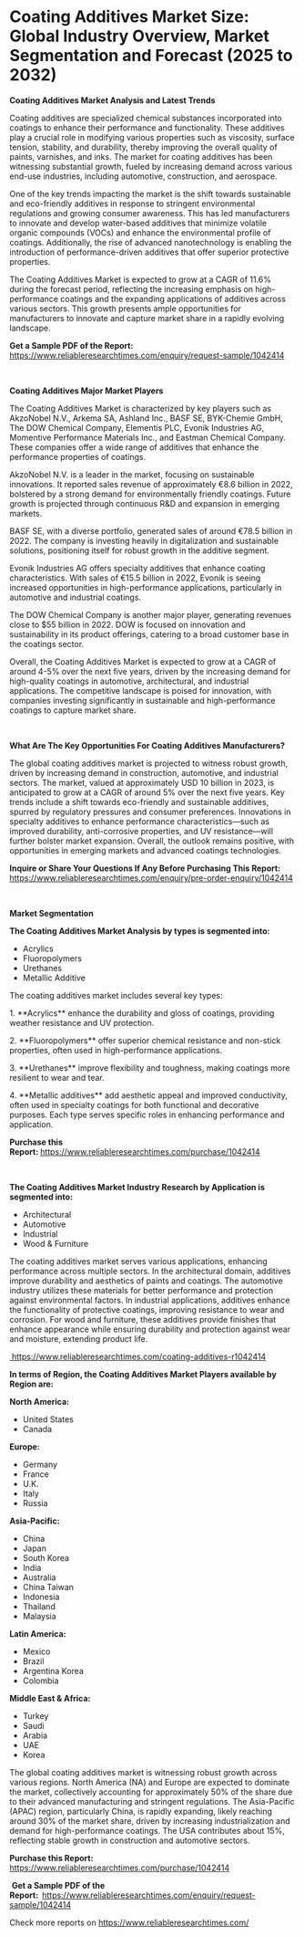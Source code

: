<p><h1>Coating Additives Market Size: Global Industry Overview, Market Segmentation and Forecast (2025 to 2032)</h1></p><p><strong>Coating Additives Market Analysis and Latest Trends</strong></p>
<p><p>Coating additives are specialized chemical substances incorporated into coatings to enhance their performance and functionality. These additives play a crucial role in modifying various properties such as viscosity, surface tension, stability, and durability, thereby improving the overall quality of paints, varnishes, and inks. The market for coating additives has been witnessing substantial growth, fueled by increasing demand across various end-use industries, including automotive, construction, and aerospace. </p><p>One of the key trends impacting the market is the shift towards sustainable and eco-friendly additives in response to stringent environmental regulations and growing consumer awareness. This has led manufacturers to innovate and develop water-based additives that minimize volatile organic compounds (VOCs) and enhance the environmental profile of coatings. Additionally, the rise of advanced nanotechnology is enabling the introduction of performance-driven additives that offer superior protective properties. </p><p>The Coating Additives Market is expected to grow at a CAGR of 11.6% during the forecast period, reflecting the increasing emphasis on high-performance coatings and the expanding applications of additives across various sectors. This growth presents ample opportunities for manufacturers to innovate and capture market share in a rapidly evolving landscape.</p></p>
<p><strong>Get a Sample PDF of the Report:&nbsp;</strong> <a href="https://www.reliableresearchtimes.com/enquiry/request-sample/1042414?utm_campaign=2771&utm_medium=2&utm_source=Github&utm_content=ia&utm_term=31032025&utm_id=coating-additives">https://www.reliableresearchtimes.com/enquiry/request-sample/1042414</a></p>
<p>&nbsp;</p>
<p><strong>Coating Additives Major Market Players</strong></p>
<p><p>The Coating Additives Market is characterized by key players such as AkzoNobel N.V., Arkema SA, Ashland Inc., BASF SE, BYK-Chemie GmbH, The DOW Chemical Company, Elementis PLC, Evonik Industries AG, Momentive Performance Materials Inc., and Eastman Chemical Company. These companies offer a wide range of additives that enhance the performance properties of coatings.</p><p>AkzoNobel N.V. is a leader in the market, focusing on sustainable innovations. It reported sales revenue of approximately €8.6 billion in 2022, bolstered by a strong demand for environmentally friendly coatings. Future growth is projected through continuous R&D and expansion in emerging markets.</p><p>BASF SE, with a diverse portfolio, generated sales of around €78.5 billion in 2022. The company is investing heavily in digitalization and sustainable solutions, positioning itself for robust growth in the additive segment.</p><p>Evonik Industries AG offers specialty additives that enhance coating characteristics. With sales of €15.5 billion in 2022, Evonik is seeing increased opportunities in high-performance applications, particularly in automotive and industrial coatings.</p><p>The DOW Chemical Company is another major player, generating revenues close to $55 billion in 2022. DOW is focused on innovation and sustainability in its product offerings, catering to a broad customer base in the coatings sector.</p><p>Overall, the Coating Additives Market is expected to grow at a CAGR of around 4-5% over the next five years, driven by the increasing demand for high-quality coatings in automotive, architectural, and industrial applications. The competitive landscape is poised for innovation, with companies investing significantly in sustainable and high-performance coatings to capture market share.</p></p>
<p>&nbsp;</p>
<p><strong>What Are The Key Opportunities For Coating Additives Manufacturers?</strong></p>
<p><p>The global coating additives market is projected to witness robust growth, driven by increasing demand in construction, automotive, and industrial sectors. The market, valued at approximately USD 10 billion in 2023, is anticipated to grow at a CAGR of around 5% over the next five years. Key trends include a shift towards eco-friendly and sustainable additives, spurred by regulatory pressures and consumer preferences. Innovations in specialty additives to enhance performance characteristics—such as improved durability, anti-corrosive properties, and UV resistance—will further bolster market expansion. Overall, the outlook remains positive, with opportunities in emerging markets and advanced coatings technologies.</p></p>
<p><strong>Inquire or Share Your Questions If Any Before Purchasing This Report:</strong> <a href="https://www.reliableresearchtimes.com/enquiry/pre-order-enquiry/1042414?utm_campaign=2771&utm_medium=2&utm_source=Github&utm_content=ia&utm_term=31032025&utm_id=coating-additives">https://www.reliableresearchtimes.com/enquiry/pre-order-enquiry/1042414</a></p>
<p>&nbsp;</p>
<p><strong>Market Segmentation</strong></p>
<p><strong>The Coating Additives Market Analysis by types is segmented into:</strong></p>
<p><ul><li>Acrylics</li><li>Fluoropolymers</li><li>Urethanes</li><li>Metallic Additive</li></ul></p>
<p><p>The coating additives market includes several key types: </p><p>1. **Acrylics** enhance the durability and gloss of coatings, providing weather resistance and UV protection.</p><p>2. **Fluoropolymers** offer superior chemical resistance and non-stick properties, often used in high-performance applications.</p><p>3. **Urethanes** improve flexibility and toughness, making coatings more resilient to wear and tear.</p><p>4. **Metallic additives** add aesthetic appeal and improved conductivity, often used in specialty coatings for both functional and decorative purposes. Each type serves specific roles in enhancing performance and application.</p></p>
<p><strong>Purchase this Report:&nbsp;</strong><a href="https://www.reliableresearchtimes.com/purchase/1042414?utm_campaign=2771&utm_medium=2&utm_source=Github&utm_content=ia&utm_term=31032025&utm_id=coating-additives">https://www.reliableresearchtimes.com/purchase/1042414</a></p>
<p>&nbsp;</p>
<p><strong>The Coating Additives Market Industry Research by Application is segmented into:</strong></p>
<p><ul><li>Architectural</li><li>Automotive</li><li>Industrial</li><li>Wood & Furniture</li></ul></p>
<p><p>The coating additives market serves various applications, enhancing performance across multiple sectors. In the architectural domain, additives improve durability and aesthetics of paints and coatings. The automotive industry utilizes these materials for better performance and protection against environmental factors. In industrial applications, additives enhance the functionality of protective coatings, improving resistance to wear and corrosion. For wood and furniture, these additives provide finishes that enhance appearance while ensuring durability and protection against wear and moisture, extending product life.</p></p>
<p><a href="https://www.reliableresearchtimes.com/coating-additives-r1042414?utm_campaign=2771&utm_medium=2&utm_source=Github&utm_content=ia&utm_term=31032025&utm_id=coating-additives">&nbsp;https://www.reliableresearchtimes.com/coating-additives-r1042414</a></p>
<p><strong>In terms of Region, the Coating Additives Market Players available by Region are:</strong></p>
<p>
    <p> <strong> North America: </strong>
        <ul>
            <li>United States</li>
            <li>Canada</li>
        </ul>
        </p> 
    <p> <strong> Europe: </strong>
        <ul>
            <li>Germany</li>
            <li>France</li>
            <li>U.K.</li>
            <li>Italy</li>
            <li>Russia</li>
        </ul>
        </p> 
    <p> <strong> Asia-Pacific: </strong>
        <ul>
            <li>China</li>
            <li>Japan</li>
            <li>South Korea</li>
            <li>India</li>
            <li>Australia</li>
            <li>China Taiwan</li>
            <li>Indonesia</li>
            <li>Thailand</li>
            <li>Malaysia</li>
        </ul>
        </p> 
    <p> <strong> Latin America: </strong>
        <ul>
            <li>Mexico</li>
            <li>Brazil</li>
            <li>Argentina Korea</li>
            <li>Colombia</li>
        </ul>
        </p> 
    <p> <strong> Middle East & Africa: </strong>
        <ul>
            <li>Turkey</li>
            <li>Saudi</li>
            <li>Arabia</li>
            <li>UAE</li>
            <li>Korea</li>
        </ul>
    </p>
    </p>
<p><p>The global coating additives market is witnessing robust growth across various regions. North America (NA) and Europe are expected to dominate the market, collectively accounting for approximately 50% of the share due to their advanced manufacturing and stringent regulations. The Asia-Pacific (APAC) region, particularly China, is rapidly expanding, likely reaching around 30% of the market share, driven by increasing industrialization and demand for high-performance coatings. The USA contributes about 15%, reflecting stable growth in construction and automotive sectors.</p></p>
<p><strong>Purchase this Report: </strong><a href="https://www.reliableresearchtimes.com/purchase/1042414?utm_campaign=2771&utm_medium=2&utm_source=Github&utm_content=ia&utm_term=31032025&utm_id=coating-additives">https://www.reliableresearchtimes.com/purchase/1042414</a></p>
<p>&nbsp;<strong>Get a Sample PDF of the Report:&nbsp;&nbsp;</strong><a href="https://www.reliableresearchtimes.com/enquiry/request-sample/1042414?utm_campaign=2771&utm_medium=2&utm_source=Github&utm_content=ia&utm_term=31032025&utm_id=coating-additives">https://www.reliableresearchtimes.com/enquiry/request-sample/1042414</a></p>
<p><strong></strong></p>
<p>Check more reports on <a href="https://www.reliableresearchtimes.com/?utm_campaign=2771&utm_medium=2&utm_source=Github&utm_content=ia&utm_term=31032025&utm_id=coating-additives">https://www.reliableresearchtimes.com/</a></p>